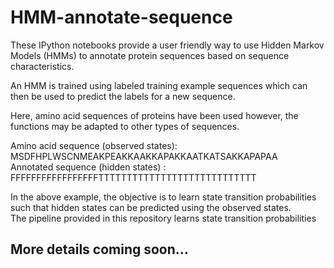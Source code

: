 # HMM-annotate-sequence

These IPython notebooks provide a user friendly way to use Hidden Markov Models (HMMs) to annotate protein sequences based on sequence characteristics.

An HMM is trained using labeled training example sequences which can then be used to predict the labels for a new sequence.  

Here, amino acid sequences of proteins have been used however, the functions may be adapted to other types of sequences.

Amino acid sequence (observed states): MSDFHPLWSCNMEAKPEAKKAAKKAPAKKAATKATSAKKAPAPAA  
Annotated sequence (hidden states)   : FFFFFFFFFFFFFFFFFTTTTTTTTTTTTTTTTTTTTTTTTTTTT  

In the above example, the objective is to learn state transition probabilities such that hidden states can be predicted using the observed states.  
The pipeline provided in this repository learns state transition probabilities

## More details coming soon...
